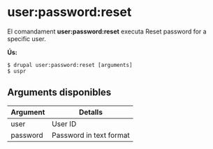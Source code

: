 # user:password:reset
El comandament **user:password:reset** executa Reset password for a specific user.

**Ús:**
```
$ drupal user:password:reset [arguments] 
$ uspr  
```

## Arguments disponibles
Argument | Detalls
---------|-------------
user | User ID
password | Password in text format
